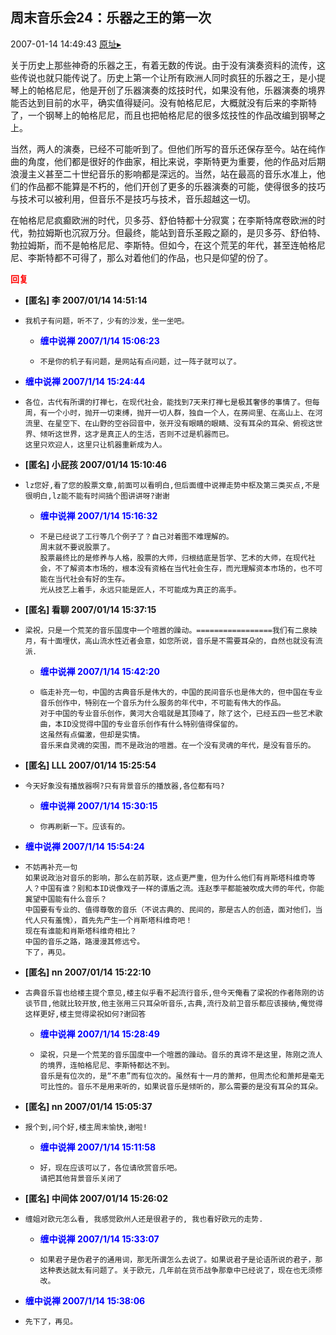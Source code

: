 ## 周末音乐会24：乐器之王的第一次
2007-01-14 14:49:43
[原址▸](http://www.fxgan.com/chan_time/2007_01_06/384.htm)


关于历史上那些神奇的乐器之王，有着无数的传说。由于没有演奏资料的流传，这些传说也就只能传说了。历史上第一个让所有欧洲人同时疯狂的乐器之王，是小提琴上的帕格尼尼，他是开创了乐器演奏的炫技时代，如果没有他，乐器演奏的境界能否达到目前的水平，确实值得疑问。没有帕格尼尼，大概就没有后来的李斯特了，一个钢琴上的帕格尼尼，而且也把帕格尼尼的很多炫技性的作品改编到钢琴之上。

当然，两人的演奏，已经不可能听到了。但他们所写的音乐还保存至今。站在纯作曲的角度，他们都是很好的作曲家，相比来说，李斯特更为重要，他的作品对后期浪漫主义甚至二十世纪音乐的影响都是深远的。当然，站在最高的音乐水准上，他们的作品都不能算是不朽的，他们开创了更多的乐器演奏的可能，使得很多的技巧与技术可以被利用，但音乐不是技巧与技术，音乐超越这一切。

在帕格尼尼疯癫欧洲的时代，贝多芬、舒伯特都十分寂寞；在李斯特席卷欧洲的时代，勃拉姆斯也沉寂万分。但最终，能站到音乐圣殿之巅的，是贝多芬、舒伯特、勃拉姆斯，而不是帕格尼尼、李斯特。但如今，在这个荒芜的年代，甚至连帕格尼尼、李斯特都不可得了，那么对着他们的作品，也只是仰望的份了。




**<font color='red'>回复</font>**


- **[匿名] 李  2007/01/14 14:51:14**
- ```
  我机子有问题，听不了，少有的沙发，坐一坐吧。 
  ```
   - **<font color='blue'>缠中说禅 2007/1/14 15:06:23</font>**
   - ```
     不是你的机子有问题，是网站有点问题，过一阵子就可以了。
     ```
- **<font color='blue'>缠中说禅 2007/1/14 15:24:44</font>**
- ```
  各位，古代有所谓的打禅七，在现代社会，能找到7天来打禅七是极其奢侈的事情了。但每周，有一个小时，抛开一切束缚，抛开一切人群，独自一个人，在房间里、在高山上、在河流里、在星空下、在山野的空谷回音中，张开没有眼睛的眼睛、没有耳朵的耳朵、俯视这世界、倾听这世界，这才是真正人的生活，否则不过是机器而已。
  这里只欢迎人，这里只让机器重新成为人。
  ```
- **[匿名] 小屁孩  2007/01/14 15:10:46**
- ```
  lz您好,看了您的股票文章,前面可以看明白,但后面缠中说禅走势中枢及第三类买点,不是很明白,lz能不能有时间搞个图讲讲呀?谢谢 
  ```
   - **<font color='blue'>缠中说禅 2007/1/14 15:16:32</font>**
   - ```
     不是已经说了工行等几个例子了？自己对着图不难理解的。
     周末就不要说股票了。
     股票最终比的是修养与人格，股票的大师，归根结底是哲学、艺术的大师，在现代社会，不了解资本市场的，根本没有资格在当代社会生存，而光理解资本市场的，也不可能在当代社会有好的生存。
     光从技艺上着手，永远只能是匠人，不可能成为真正的高手。
     ```
- **[匿名] 看聊  2007/01/14 15:37:15**
- ```
  梁祝，只是一个荒芜的音乐国度中一个喧嚣的躁动。=================我们有二泉映月，有十面埋伏，高山流水性近者会意，如您所说，音乐是不需要耳朵的，自然也就没有流派． 
  ```
   - **<font color='blue'>缠中说禅 2007/1/14 15:42:20</font>**
   - ```
     临走补充一句，中国的古典音乐是伟大的，中国的民间音乐也是伟大的，但中国在专业音乐创作中，特别在一个音乐为什么服务的年代中，不可能有伟大的作品。
     对于中国的专业音乐创作，黄河大合唱就是其顶峰了，除了这个，已经五四一些艺术歌曲，本ID没觉得中国的专业音乐创作有什么特别值得保留的。
     这虽然有点偏激，但却是实情。
     音乐来自灵魂的突围，而不是政治的喧嚣。在一个没有灵魂的年代，是没有音乐的。
     ```
- **[匿名] LLL  2007/01/14 15:25:54**
- ```
  今天好象没有播放器啊?只有背景音乐的播放器,各位都有吗? 
  ```
   - **<font color='blue'>缠中说禅 2007/1/14 15:30:15</font>**
   - ```
     你再刷新一下。应该有的。
     ```
- **<font color='blue'>缠中说禅 2007/1/14 15:54:24</font>**
- ```
  不妨再补充一句
  如果说政治对音乐的影响，那么在前苏联，这点更严重，但为什么他们有肖斯塔科维奇等人？中国有谁？别和本ID说像戏子一样的谭盾之流。连赵季平都能被吹成大师的年代，你能冀望中国能有什么音乐？
  中国要有专业的、值得尊敬的音乐（不说古典的、民间的，那是古人的创造，面对他们，当代人只有羞愧），首先先产生一个肖斯塔科维奇吧！
  现在有谁能和肖斯塔科维奇相比？
  中国的音乐之路，路漫漫其修远兮。
  下了，再见。
  ```
- **[匿名] nn  2007/01/14 15:22:10**
- ```
  古典音乐盲也给楼主提个意见,楼主似乎看不起流行音乐,但今天俺看了梁祝的作者陈刚的访谈节目,他就比较开放,他主张用三只耳朵听音乐,古典,流行及前卫音乐都应该接纳,俺觉得这样更好,楼主觉得梁祝如何?谢回答 
  ```
   - **<font color='blue'>缠中说禅 2007/1/14 15:28:49</font>**
   - ```
     梁祝，只是一个荒芜的音乐国度中一个喧嚣的躁动。音乐的真谛不是这里，陈刚之流人的境界，连帕格尼尼、李斯特都达不到。
     音乐是有位次的，是“不患”而有位次的。虽然有十一月的萧邦，但周杰伦和萧邦是毫无可比性的。音乐不是用来听的，如果说音乐是倾听的，那么需要的是没有耳朵的耳朵。
     ```
- **[匿名] nn  2007/01/14 15:05:37**
- ```
  报个到,问个好,楼主周末愉快,谢啦! 
  ```
   - **<font color='blue'>缠中说禅 2007/1/14 15:11:58</font>**
   - ```
     好，现在应该可以了，各位请欣赏音乐吧。
     请把其他背景音乐关闭了
     ```
- **[匿名] 中间体  2007/01/14 15:26:02**
- ```
  缠姐对欧元怎么看, 我感觉欧州人还是很君子的, 我也看好欧元的走势. 
  ```
   - **<font color='blue'>缠中说禅 2007/1/14 15:33:07</font>**
   - ```
     如果君子是伪君子的通用词，那无所谓怎么去说了。如果说君子是论语所说的君子，那这种表达就太有问题了。关于欧元，几年前在货币战争那章中已经说了，现在也无须修改。
     ```
- **<font color='blue'>缠中说禅 2007/1/14 15:38:06</font>**
- ```
  先下了，再见。
  ```
